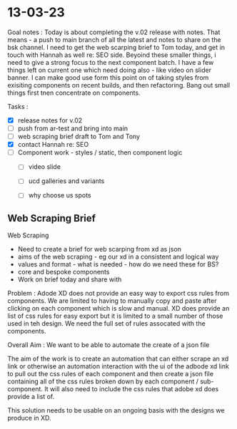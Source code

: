 # 13-03-23

Goal notes :
Today is about completing the v.02 release with notes. That means - a push to main branch of all the latest and notes to share on the bsk channel.
I need to get the web scarping brief to Tom today, and get in touch with Hannah as well re: SEO side.
Beyoind these smaller things, i need to give a strong focus to the next component batch. I have a few things left on current one which need doing also - like video on slider banner.
I can make good use form this point on of taking styles from exisiting components on recent builds, and then refactoring.
Bang out small things first tnen concentrate on components.

Tasks :
- [x] release notes for v.02
- [ ] push from ar-test and bring into main
- [ ] web scraping brief draft to Tom and Tony
- [x] contact Hannah re: SEO
- [ ] Component work - styles / static, then component logic
  - [ ] video slide
  - [ ] ucd galleries and variants
  - [ ] why choose us spots


## Web Scraping Brief

Web Scraping
- Need to create a brief for web scarping from xd as json
-   aims of the web scraping - eg our xd in a consistent and logical way
-   values and format - what is needed - how do we need these for BS?
-   core and bespoke components
- Work on brief today and share with


Problem :
Adode XD does not provide an easy way to export css rules from components. We are limited to having to manually copy and paste after clicking on each component which is slow and manual. XD does provide an list of css rules for easy export but it is limited to a small number of those used in teh design. We need the full set of rules assocated with the components.


Overall Aim :
We want to be able to automate the create of a json file

The aim of the work is to create an automation that can either scrape an xd link or otherwise an automation interaction with the ui of the adbode xd link to pull out the css rules of each component and then create a json file containing all of the css rules broken down by each component / sub-component. It will also need to include the css rules that adobe xd does provide a list of.

This solution needs to be usable on an ongoing basis with the designs we produce in XD.

